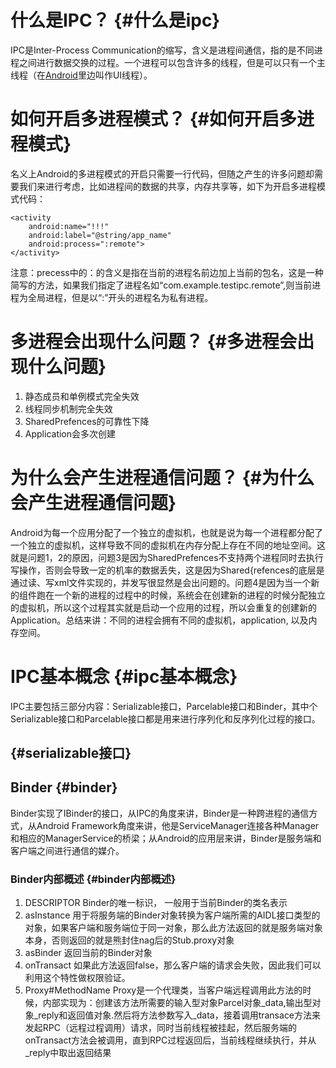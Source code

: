 # 什么是IPC？ {#什么是ipc}

IPC是Inter-Process Communication的缩写，含义是进程间通信，指的是不同进程之间进行数据交换的过程。一个进程可以包含许多的线程，但是可以只有一个主线程（在[Android](http://lib.csdn.net/base/android)里边叫作UI线程）。

# 如何开启多进程模式？ {#如何开启多进程模式}

名义上Android的多进程模式的开启只需要一行代码，但随之产生的许多问题却需要我们来进行考虑，比如进程间的数据的共享，内存共享等，如下为开启多进程模式代码：

```
<activity 
    android:name="!!!"
    android:label="@string/app_name"
    android:process=":remote">
</activity>
```

注意：precess中的：的含义是指在当前的进程名前边加上当前的包名，这是一种简写的方法，如果我们指定了进程名如“com.example.testipc.remote”,则当前进程为全局进程，但是以“:”开头的进程名为私有进程。

# 多进程会出现什么问题？ {#多进程会出现什么问题}

1. 静态成员和单例模式完全失效
2. 线程同步机制完全失效
3. SharedPrefences的可靠性下降
4. Application会多次创建

# 为什么会产生进程通信问题？ {#为什么会产生进程通信问题}

Android为每一个应用分配了一个独立的虚拟机，也就是说为每一个进程都分配了一个独立的虚拟机，这样导致不同的虚拟机在内存分配上存在不同的地址空间。这就是问题1，2的原因，问题3是因为SharedPrefences不支持两个进程同时去执行写操作，否则会导致一定的机率的数据丢失，这是因为Shared{refences的底层是通过读、写xml文件实现的，并发写很显然是会出问题的。问题4是因为当一个新的组件跑在一个新的进程的过程中的时候，系统会在创建新的进程的时候分配独立的虚拟机，所以这个过程其实就是启动一个应用的过程，所以会重复的创建新的Application。总结来讲：不同的进程会拥有不同的虚拟机，application, 以及内存空间。

# IPC基本概念 {#ipc基本概念}

IPC主要包括三部分内容：Serializable接口，Parcelable接口和Binder，其中个Serializable接口和Parcelable接口都是用来进行序列化和反序列化过程的接口。

##  {#serializable接口}

## Binder {#binder}

Binder实现了IBinder的接口，从IPC的角度来讲，Binder是一种跨进程的通信方式，从Android Framework角度来讲，他是ServiceManager连接各种Manager和相应的ManagerService的桥梁；从Android的应用层来讲，Binder是服务端和客户端之间进行通信的媒介。

### Binder内部概述 {#binder内部概述}

1. DESCRIPTOR Binder的唯一标识， 一般用于当前Binder的类名表示
2. asInstance 用于将服务端的Binder对象转换为客户端所需的AIDL接口类型的对象，如果客户端和服务端位于同一对象，那么此方法返回的就是服务端对象本身，否则返回的就是熊封住nag后的Stub.proxy对象
3. asBinder 返回当前的Binder对象
4. onTransact 如果此方法返回false，那么客户端的请求会失败，因此我们可以利用这个特性做权限验证。
5. Proxy\#MethodName Proxy是一个代理类，当客户端远程调用此方法的时候，内部实现为：创建该方法所需要的输入型对象Parcel对象\_data,输出型对象\_reply和返回值对象.然后将方法参数写入\_data，接着调用transace方法来发起RPC（远程过程调用）请求，同时当前线程被挂起，然后服务端的onTransact方法会被调用，直到RPC过程返回后，当前线程继续执行，并从\_reply中取出返回结果



